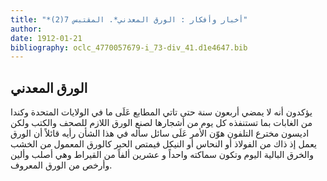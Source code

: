 ```yaml
---
title: "*أخبار وأفكار : الورق المعدني*. المقتبس 7(2)"
author: 
date: 1912-01-21
bibliography: oclc_4770057679-i_73-div_41.d1e4647.bib
---
```




##  الورق المعدني 


 يؤكدون أنه لا يمضي  أربعون  سنة حتى تاتي المطابع عَلَى ما في الولايات المتحدة وكندا من الغابات بما تستنفذه كل يوم من أشجارها لصنع الورق اللازم للصحف والكتب ولكن اديسون مخترع التلفون هوّن الأمر عَلَى سائل سأله في هذا الشأن رأيه قائلاً أن الورق يعمل إذ ذاك من الفولاذ أو النحاس أو النيكل فيمتص الحبر كالورق المعمول من الخشب والخرق البالية اليوم وتكون سماكته واحداً و  عشرين  ألفاً من القيراط وهي أصلب وألين وأرخص من الورق المعروف. 
